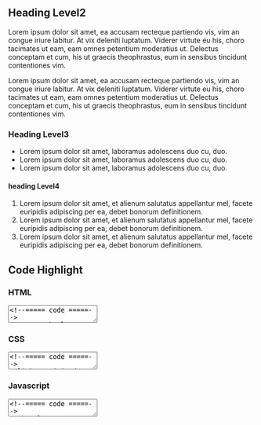 ## Heading Level2

Lorem ipsum dolor sit amet, ea accusam recteque partiendo vis, vim an congue iriure labitur. At vix deleniti luptatum. Viderer virtute eu his, choro tacimates ut eam, eam omnes petentium moderatius ut. Delectus conceptam et cum, his ut graecis theophrastus, eum in sensibus tincidunt contentiones vim.

Lorem ipsum dolor sit amet, ea accusam recteque partiendo vis, vim an congue iriure labitur. At vix deleniti luptatum. Viderer virtute eu his, choro tacimates ut eam, eam omnes petentium moderatius ut. Delectus conceptam et cum, his ut graecis theophrastus, eum in sensibus tincidunt contentiones vim.

### Heading Level3

* Lorem ipsum dolor sit amet, laboramus adolescens duo cu, duo.
* Lorem ipsum dolor sit amet, laboramus adolescens duo cu, duo.
* Lorem ipsum dolor sit amet, laboramus adolescens duo cu, duo.

#### heading Level4

1. Lorem ipsum dolor sit amet, et alienum salutatus appellantur mel, facete euripidis adipiscing per ea, debet bonorum definitionem.
2. Lorem ipsum dolor sit amet, et alienum salutatus appellantur mel, facete euripidis adipiscing per ea, debet bonorum definitionem.
3. Lorem ipsum dolor sit amet, et alienum salutatus appellantur mel, facete euripidis adipiscing per ea, debet bonorum definitionem.

## Code Highlight

### HTML

<textarea class="uinote-code__text" data-code-language="html">
<!--===== code =====-->
<!DOCTYPE html>
<html lang="ja">
<head>
<meta charset="utf-8">
<title>...</title>
</head>
  <body>
    ...
  </body>
</html>
<!--===== /code =====-->
</textarea>

### CSS

<textarea class="uinote-code__text" data-code-language="css">
<!--===== code =====-->
a:link, a:visited, a:hover, a:active {
  background-color: gray;
  color: white;
  padding: 1em 2.5em;
  text-align: center;
  text-decoration: none;
  display: inline-block;
}
<!--===== /code =====-->
</textarea>

### Javascript

<textarea class="uinote-code__text" data-code-language="javascript">
<!--===== code =====-->
// hasClass
 function hasClass(ele,cls) {
 return !!ele.className.match(new RegExp('(\\s|^)'+cls+'(\\s|$)'));
}
// addClass
 function addClass(ele,cls) {
 if (!hasClass(ele,cls)) ele.className += " "+cls;
}
// removeClass
function removeClass(ele,cls) {
 if (hasClass(ele,cls)) {
  var reg = new RegExp('(\\s|^)'+cls+'(\\s|$)');
  ele.className=ele.className.replace(reg,' ');
 }
}
<!--===== /code =====-->
</textarea>
